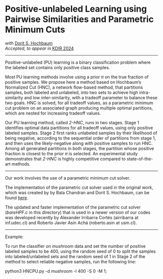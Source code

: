 # Positive-unlabeled Learning using Pairwise Similarities and Parametric Minimum Cuts

*with* [Dorit S. Hochbaum](https://hochbaum.ieor.berkeley.edu/)</br>
*Accepted, to appear in* [KDIR 2024](https://kdir.scitevents.org/)
***

Positive-unlabeled (PU) learning is a binary classification problem where the labeled set contains only positive class samples. 

Most PU learning methods involve using a prior $\pi$ on the true fraction of positive samples. We propose here a method based on Hochbaum’s Normalized Cut (HNC), a network flow-based method, that partitions samples, both labeled and unlabeled, into two sets to achieve high intra-similarity and low inter-similarity, with a tradeoff parameter to balance these two goals. HNC is solved, for all tradeoff values, as a parametric minimum cut problem on an associated graph producing multiple optimal partitions, which are nested for increasing tradeoff values.

Our PU learning method, called *2-HNC*, runs in two stages.
Stage 1 identifies optimal data partitions for all tradeoff values, using only positive labeled samples.
Stage 2 first ranks unlabeled samples by their likelihood of being negative, according to the sequential order of partitions from stage 1, and then uses the likely-negative along with positive samples to run HNC.
Among all generated partitions in both stages, the partition whose positive fraction is closest to the prior $\pi$ is selected. An experimental study demonstrates that *2-HNC* is highly competitive compared to state-of-the-art methods.

***
Our work involves the use of a parametric minimum cut solver.

The implementation of the parametric cut solver used in the original work, which was created by by Bala Chandran and Dorit S. Hochbaum, can be found [here](https://riot.ieor.berkeley.edu/Applications/Pseudoflow/parametric.html).

The updated and faster implementation of the parametric cut solver (*bareHPF.c* in this directory) that is used in a newer version of our codes was developed recently by Alexander Irribarra Cortés (airribarra at inf.udec.cl) and Roberto Javier Asín Achá (roberto.asin at usm.cl).
***

Example:

To run the classifier on *mushroom* data and set the number of positive labeled samples to be 400, using the random seed of 0 to split the samples into labeled/unlabeled sets and the random seed of 1 in Stage 2 of the method to select reliable negative samples, run the following line:

python3 HNCPU.py -d mushroom -l 400 -S 0 -M 1;
